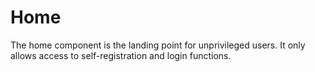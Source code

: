 # Home
The home component is the landing point for unprivileged users. It only allows access to self-registration and login functions.
